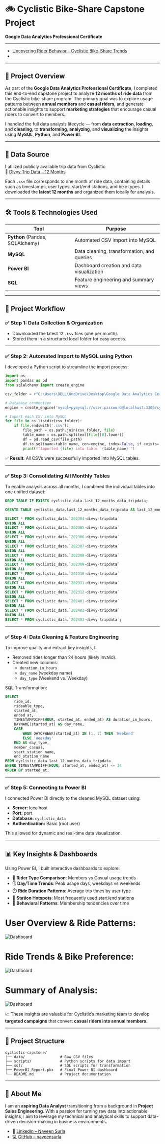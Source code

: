# 🚲 Cyclistic Bike-Share Capstone Project  
**Google Data Analytics Professional Certificate**

---

- [Uncovering Rider Behavior - Cyclistic Bike-Share Trends](https://app.powerbi.com/view?r=eyJrIjoiM2Y5MWY4ZjItZWE0ZC00Yzg3LWE5ZWMtZWI5ZTJhNmFlNTNkIiwidCI6ImM2ZTU0OWIzLTVmNDUtNDAzMi1hYWU5LWQ0MjQ0ZGM1YjJjNCJ9)
- [](https://app.powerbi.com/view?r=eyJrIjoiM2Y5MWY4ZjItZWE0ZC00Yzg3LWE5ZWMtZWI5ZTJhNmFlNTNkIiwidCI6ImM2ZTU0OWIzLTVmNDUtNDAzMi1hYWU5LWQ0MjQ0ZGM1YjJjNCJ9)

---

## 📌 Project Overview

As part of the **Google Data Analytics Professional Certificate**, I completed this end-to-end capstone project to analyze **12 months of ride data** from the Cyclistic bike-share program. The primary goal was to explore usage patterns between **annual members** and **casual riders**, and generate actionable insights to support **marketing strategies** that encourage casual riders to convert to members.

I handled the full data analysis lifecycle — from **data extraction**, **loading**, and **cleaning**, to **transforming**, **analyzing**, and **visualizing** the insights using **MySQL**, **Python**, and **Power BI**.

---

## 📁 Data Source

I utilized publicly available trip data from Cyclistic:  
🔗 [Divvy Trip Data – 12 Months](https://divvy-tripdata.s3.amazonaws.com/index.html)

Each `.csv` file corresponds to one month of ride data, containing details such as timestamps, user types, start/end stations, and bike types. I downloaded the **latest 12 months** and organized them locally for analysis.

---

## 🛠 Tools & Technologies Used

| Tool          | Purpose                                      |
|---------------|----------------------------------------------|
| **Python** (Pandas, SQLAlchemy) | Automated CSV import into MySQL |
| **MySQL**      | Data cleaning, transformation, and queries  |
| **Power BI**   | Dashboard creation and data visualization   |
| **SQL**        | Feature engineering and summary views       |

---

## 🔄 Project Workflow

### ✅ Step 1: Data Collection & Organization
- Downloaded the latest 12 `.csv` files (one per month).
- Stored them in a structured local folder for easy access.

---

### ✅ Step 2: Automated Import to MySQL using Python

I developed a Python script to streamline the import process:

```python
import os
import pandas as pd
from sqlalchemy import create_engine

csv_folder = r"C:\Users\DELL\OneDrive\Desktop\Google Data Analytics Certificate\CAPSTONE\case_study-1\Last_12_Months_Data"

# Database connection
engine = create_engine('mysql+pymysql://user:password@localhost:3306/cyclistic_data')

# Import each CSV into MySQL
for file in os.listdir(csv_folder):
    if file.endswith('.csv'):
        file_path = os.path.join(csv_folder, file)
        table_name = os.path.splitext(file)[0].lower()
        df = pd.read_csv(file_path)
        df.to_sql(name=table_name, con=engine, index=False, if_exists='replace')
        print(f"Imported {file} into table `{table_name}`")
```

✅ **Result:** All CSVs were successfully imported into MySQL tables.

---

### ✅ Step 3: Consolidating All Monthly Tables

To enable analysis across all months, I combined the individual tables into one unified dataset:

```sql
DROP TABLE IF EXISTS cyclistic_data.last_12_months_data_tripdata;

CREATE TABLE cyclistic_data.last_12_months_data_tripdata AS last_12_months_data_tripdata

SELECT * FROM cyclistic_data.`202304-divvy-tripdata`
UNION ALL
SELECT * FROM cyclistic_data.`202305-divvy-tripdata`
UNION ALL
SELECT * FROM cyclistic_data.`202306-divvy-tripdata`
UNION ALL
SELECT * FROM cyclistic_data.`202307-divvy-tripdata`
UNION ALL
SELECT * FROM cyclistic_data.`202308-divvy-tripdata`
UNION ALL
SELECT * FROM cyclistic_data.`202309-divvy-tripdata`
UNION ALL
SELECT * FROM cyclistic_data.`202310-divvy-tripdata`
UNION ALL
SELECT * FROM cyclistic_data.`202311-divvy-tripdata`
UNION ALL 
SELECT * FROM cyclistic_data.`202312-divvy-tripdata`
UNION ALL 
SELECT * FROM cyclistic_data.`202401-divvy-tripdata`
UNION ALL 
SELECT * FROM cyclistic_data.`202402-divvy-tripdata`
UNION ALL 
SELECT * FROM cyclistic_data.`202403-divvy-tripdata`;
```

---

### ✅ Step 4: Data Cleaning & Feature Engineering

To improve quality and extract key insights, I:

- Removed rides longer than 24 hours (likely invalid).
- Created new columns:
  - `duration_in_hours`
  - `day_name` (weekday name)
  - `day_type` (Weekend vs. Weekday)

SQL Transformation:

```sql
SELECT
    ride_id,
    rideable_type,
    started_at,
    ended_at,
    TIMESTAMPDIFF(HOUR, started_at, ended_at) AS duration_in_hours,
    DAYNAME(started_at) AS day_name,
    CASE 
        WHEN DAYOFWEEK(started_at) IN (1, 7) THEN 'Weekend'
        ELSE 'Weekday'
    END AS day_type,
    member_casual,
    start_station_name,
    end_station_name
FROM cyclistic_data.last_12_months_data_tripdata
WHERE TIMESTAMPDIFF(HOUR, started_at, ended_at) <= 24
ORDER BY started_at;
```

---

### ✅ Step 5: Connecting to Power BI

I connected Power BI directly to the cleaned MySQL dataset using:

- **Server:** localhost  
- **Port:** port
- **Database:** `cyclistic_data`  
- **Authentication:** Basic (root user)

This allowed for dynamic and real-time data visualization.

---

## 📊 Key Insights & Dashboards

Using Power BI, I built interactive dashboards to explore:

- 👥 **Rider Type Comparison**: Members vs Casual usage trends  
- 🗓️ **Day/Time Trends**: Peak usage days, weekdays vs weekends  
- ⏱️ **Ride Duration Patterns**: Average trip times by user type  
- 📍 **Station Hotspots**: Most frequently used start/end stations  
- 🔁 **Behavioral Patterns**: Membership tendencies over time


# <a name="User Overview & Ride Patterns"></a>**User Overview & Ride Patterns:**
![Dashboard](https://github.com/naveensurla/Cyclistic-Bike-Share-Analysis/blob/54f92798ef3cfa3edf41474c82fba8104e02e1e8/Dashboard/User%20Overview%20%26%20Ride%20Patterns.jpg)

# <a name="Ride Trends & Bike Preference"></a>**Ride Trends & Bike Preference:**
![Dashboard](https://github.com/naveensurla/Cyclistic-Bike-Share-Analysis/blob/54f92798ef3cfa3edf41474c82fba8104e02e1e8/Dashboard/Ride%20Trends%20%26%20Bike%20Preference.jpg)

# <a name="Summary of Analysis"></a>**Summary of Analysis:**
![Dashboard](https://github.com/naveensurla/Cyclistic-Bike-Share-Analysis/blob/54f92798ef3cfa3edf41474c82fba8104e02e1e8/Dashboard/Summary%20of%20Analysis.jpg)

📈 These insights are valuable for Cyclistic’s marketing team to develop **targeted campaigns** that convert **casual riders into annual members**.

---

## 📂 Project Structure

```
cyclistic-capstone/
├── data/                # Raw CSV files
├── scripts/             # Python scripts for data import
├── sql/                 # SQL scripts for transformation
├── PowerBI_Report.pbx   # Final Power BI dashboard
└── README.md            # Project documentation
```

---

## 👤 About Me

I am an **aspiring Data Analyst** transitioning from a background in **Project Sales Engineering**. With a passion for turning raw data into actionable insights, I aim to leverage my technical and analytical skills to support data-driven decision-making in business environments.

- 🔗 [LinkedIn – Naveen Surla](https://www.linkedin.com/in/naveen-surla-587565242/)  
- 💻 [GitHub – naveensurla](https://github.com/naveensurla)
